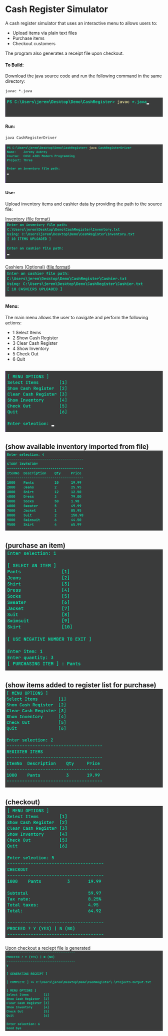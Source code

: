 # Cash Register Simulator

A cash register simulator that uses an interactive menu to allows users to:

- Upload items via plain text files
- Purchase items 
- Checkout customers

The program also generates a receipt file upon checkout.

#### To Build:
Download the java source code and run the following command in the same directory:
```
javac *.java
```
![Screenshot](docs/images/compile.png)

#### Run:
```
java CashRegisterDriver
```

![Screenshot](docs/images/start.png)

#### Use:
Upload inventory items and cashier data by providing the path to the source file:

Inventory ([file format](src/Inventory.txt))
![Screenshot](docs/images/uploaded-inventory.png)

Cashiers (Optional) ([file format](src/Cashier.txt))
![Screenshot](docs/images/uploaded-cashiers.png)

#### Menu:
The main menu allows the user to navigate and perform the following actions:

- 1 Select Items
- 2 Show Cash Register
- 3 Clear Cash Register
- 4 Show Inventory
- 5 Check Out
- 6 Quit

![Screenshot](docs/images/menu-options.png)
---

(show available inventory imported from file)
![Screenshot](docs/images/show-inventory.png)
---

(purchase an item)
![Screenshot](docs/images/purchase.png)
---

(show items added to register list for purchase)
![Screenshot](docs/images/show-register.png)
---

(checkout)
![Screenshot](docs/images/checkout.png)
---

Upon checkout a reciept file is generated
![Screenshot](docs/images/reciept.png)